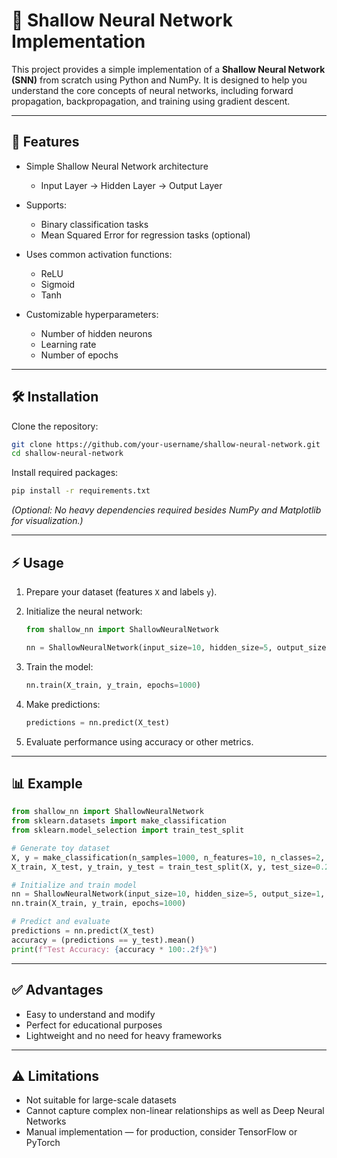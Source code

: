 # 🧠 Shallow Neural Network Implementation

This project provides a simple implementation of a **Shallow Neural Network (SNN)** from scratch using Python and NumPy.
It is designed to help you understand the core concepts of neural networks, including forward propagation, backpropagation, and training using gradient descent.

---

## 🚀 Features

* Simple Shallow Neural Network architecture

  * Input Layer → Hidden Layer → Output Layer
* Supports:

  * Binary classification tasks
  * Mean Squared Error for regression tasks (optional)
* Uses common activation functions:

  * ReLU
  * Sigmoid
  * Tanh
* Customizable hyperparameters:

  * Number of hidden neurons
  * Learning rate
  * Number of epochs

---

## 🛠️ Installation

Clone the repository:

```bash
git clone https://github.com/your-username/shallow-neural-network.git
cd shallow-neural-network
```

Install required packages:

```bash
pip install -r requirements.txt
```

*(Optional: No heavy dependencies required besides NumPy and Matplotlib for visualization.)*

---

## ⚡ Usage

1. Prepare your dataset (features `X` and labels `y`).

2. Initialize the neural network:

   ```python
   from shallow_nn import ShallowNeuralNetwork

   nn = ShallowNeuralNetwork(input_size=10, hidden_size=5, output_size=1, learning_rate=0.01)
   ```

3. Train the model:

   ```python
   nn.train(X_train, y_train, epochs=1000)
   ```

4. Make predictions:

   ```python
   predictions = nn.predict(X_test)
   ```

5. Evaluate performance using accuracy or other metrics.

---

## 📊 Example

```python
from shallow_nn import ShallowNeuralNetwork
from sklearn.datasets import make_classification
from sklearn.model_selection import train_test_split

# Generate toy dataset
X, y = make_classification(n_samples=1000, n_features=10, n_classes=2, random_state=42)
X_train, X_test, y_train, y_test = train_test_split(X, y, test_size=0.2, random_state=42)

# Initialize and train model
nn = ShallowNeuralNetwork(input_size=10, hidden_size=5, output_size=1, learning_rate=0.01)
nn.train(X_train, y_train, epochs=1000)

# Predict and evaluate
predictions = nn.predict(X_test)
accuracy = (predictions == y_test).mean()
print(f"Test Accuracy: {accuracy * 100:.2f}%")
```

---

## ✅ Advantages

* Easy to understand and modify
* Perfect for educational purposes
* Lightweight and no need for heavy frameworks

---

## ⚠️ Limitations

* Not suitable for large-scale datasets
* Cannot capture complex non-linear relationships as well as Deep Neural Networks
* Manual implementation — for production, consider TensorFlow or PyTorch

